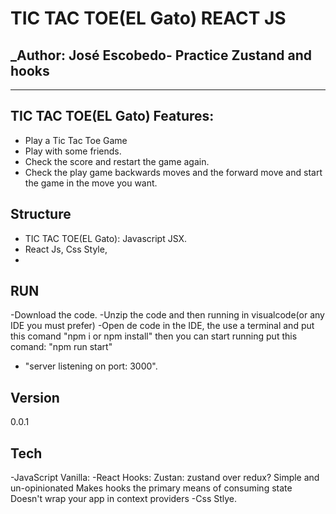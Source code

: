 # TIC TAC TOE(EL Gato) REACT JS
## _Author: José Escobedo- Practice Zustand and hooks

-------

##  TIC TAC TOE(EL Gato) Features:

- Play a Tic Tac Toe Game
- Play with some friends.
- Check the score and restart the game again.
- Check the play game backwards moves and the forward move and start the game in the move you want.

## Structure

- TIC TAC TOE(EL Gato): Javascript JSX.
- React Js, Css Style, 
- 
## RUN
-Download the code.
-Unzip the code and then running in visualcode(or any IDE you must prefer)
-Open de code in the IDE, the use a terminal and put this comand
"npm i or npm install"
then you can start running put this comand:
"npm run start"
- "server listening on port: 3000".

## Version
0.0.1

## Tech
-JavaScript Vanilla:
-React Hooks:
Zustan: zustand over redux?
Simple and un-opinionated
Makes hooks the primary means of consuming state
Doesn't wrap your app in context providers
-Css Stlye.

